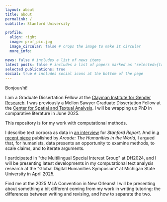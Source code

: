 ```yaml
---
layout: about
title: about
permalink: /
subtitle: Stanford University

profile:
  align: right
  image: prof_pic.jpg
  image_circular: false # crops the image to make it circular
  more_info:

news: false # includes a list of news items
latest posts: false # includes a list of papers marked as "selected={true}"
selected publications: true
social: true # includes social icons at the bottom of the page
---
```


Bonjour/hi! 

I am a Graduate Dissertation Fellow at the [Clayman Institute for Gender Research](https://gender.stanford.edu/). I was previously a Mellon Sawyer Graduate Dissertation Fellow at the [Center for Spatial and Textual Analysis](https://cesta.stanford.edu/). I will be wrapping up PhD in comparative literature in June 2025. 

This repository is for my work with computational methods. 

I describe text corpora as data in [an interview](https://news.stanford.edu/stories/2024/05/where-data-and-the-humanities-intersect) for _Stanford Report_. And in [a recent piece](https://shc.stanford.edu/arcade/interventions/places-and-uses-data) published by _Arcade: The Humanities in the World_, I argued that, for humanists, data presents an opportunity to examine methods, to scale claims, and to iterate arguments. 

I participated in "the Multilingual Special Interest Group" at DH2024, and I will be presenting latest developments in my computational text analysis research at the "Global Digital Humanities Symposium" at Michigan State University in April 2025. 

Find me at the 2025 MLA Convention in New Orleans! I will be presenting about something a bit different coming from my work in writing tutoring: the differences between writing and revising, and how to separate the two. 

